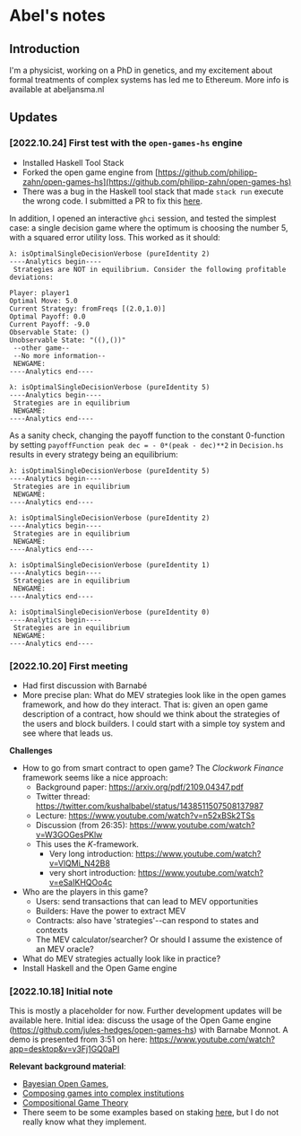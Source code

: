 # Abel's notes
## Introduction
I'm a physicist, working on a PhD in genetics, and my excitement about formal treatments of complex systems has led me to Ethereum. 
More info is available at abeljansma.nl


## Updates

### [2022.10.24] First test with the `open-games-hs` engine
- Installed Haskell Tool Stack
- Forked the open game engine from [https://github.com/philipp-zahn/open-games-hs](https://github.com/philipp-zahn/open-games-hs)
- There was a bug in the Haskell tool stack that made `stack run` execute the wrong code. I submitted a PR to fix this [here](https://github.com/philipp-zahn/open-games-hs/pull/8).

In addition, I opened an interactive `ghci` session, and tested the simplest case: a single decision game where the optimum is choosing the number 5, with a squared error utility loss. This worked as it should:

```
λ: isOptimalSingleDecisionVerbose (pureIdentity 2)
----Analytics begin----
 Strategies are NOT in equilibrium. Consider the following profitable deviations:

Player: player1
Optimal Move: 5.0
Current Strategy: fromFreqs [(2.0,1.0)]
Optimal Payoff: 0.0
Current Payoff: -9.0
Observable State: ()
Unobservable State: "((),())"
 --other game--
 --No more information--
 NEWGAME:
----Analytics end----

λ: isOptimalSingleDecisionVerbose (pureIdentity 5)
----Analytics begin----
 Strategies are in equilibrium
 NEWGAME:
----Analytics end----
```

As a sanity check, changing the payoff function to the constant 0-function by setting `payoffFunction peak dec = - 0*(peak - dec)**2` in `Decision.hs` results in every strategy being an equilibrium:

```
λ: isOptimalSingleDecisionVerbose (pureIdentity 5)
----Analytics begin----
 Strategies are in equilibrium
 NEWGAME:
----Analytics end----

λ: isOptimalSingleDecisionVerbose (pureIdentity 2)
----Analytics begin----
 Strategies are in equilibrium
 NEWGAME:
----Analytics end----

λ: isOptimalSingleDecisionVerbose (pureIdentity 1)
----Analytics begin----
 Strategies are in equilibrium
 NEWGAME:
----Analytics end----

λ: isOptimalSingleDecisionVerbose (pureIdentity 0)
----Analytics begin----
 Strategies are in equilibrium
 NEWGAME:
----Analytics end----
```




### [2022.10.20] First meeting
- Had first discussion with Barnabé
- More precise plan: What do MEV strategies look like in the open games framework, and how do they interact. That is: given an open game description of a contract, how should we think about the strategies of the users and block builders. I could start with a simple toy system and see where that leads us.

**Challenges**
- How to go from smart contract to open game? The *Clockwork Finance* framework seems like a nice approach:
    - Background paper: https://arxiv.org/pdf/2109.04347.pdf
    - Twitter thread: https://twitter.com/kushalbabel/status/1438511507508137987
    - Lecture: https://www.youtube.com/watch?v=n52xBSk2TSs
    - Discussion (from 26:35): https://www.youtube.com/watch?v=W3GOGesPKlw
    - This uses the *K*-framework. 
        - Very long introduction: https://www.youtube.com/watch?v=VlQMi_N42B8
        - very short introduction: https://www.youtube.com/watch?v=eSaIKHQOo4c
- Who are the players in this game? 
    - Users: send transactions that can lead to MEV opportunities
    - Builders: Have the power to extract MEV
    - Contracts: also have 'strategies'--can respond to states and contexts
    - The MEV calculator/searcher? Or should I assume the existence of an MEV oracle?
- What do MEV strategies actually look like in practice? 
- Install Haskell and the Open Game engine



### [2022.10.18] Initial note
This is mostly a placeholder for now. Further development updates will be available here. Initial idea: discuss the usage of the Open Game engine (https://github.com/jules-hedges/open-games-hs) with Barnabe Monnot. A demo is presented from 3:51 on here: https://www.youtube.com/watch?app=desktop&v=v3Fj1GQ0aPI

**Relevant background material**:
- [Bayesian Open Games](https://arxiv.org/abs/1910.03656), 
- [Composing games into complex institutions](https://arxiv.org/pdf/2108.05318.pdf)
- [Compositional Game Theory](https://arxiv.org/abs/1603.04641)
- There seem to be some examples based on staking [here](https://github.com/philipp-zahn/open-games-hs/tree/master/src/Examples/Staking), but I do not really know what they implement. 
